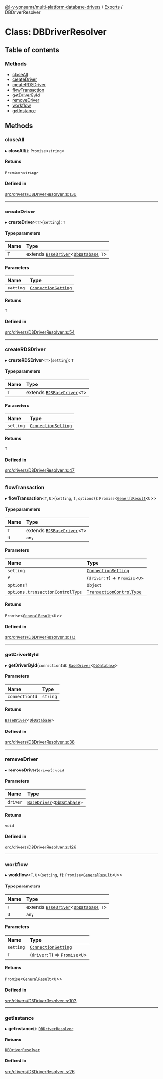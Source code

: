 [@l-v-yonsama/multi-platform-database-drivers](../README.md) / [Exports](../modules.md) / DBDriverResolver

# Class: DBDriverResolver

## Table of contents

### Methods

- [closeAll](DBDriverResolver.md#closeall)
- [createDriver](DBDriverResolver.md#createdriver)
- [createRDSDriver](DBDriverResolver.md#createrdsdriver)
- [flowTransaction](DBDriverResolver.md#flowtransaction)
- [getDriverById](DBDriverResolver.md#getdriverbyid)
- [removeDriver](DBDriverResolver.md#removedriver)
- [workflow](DBDriverResolver.md#workflow)
- [getInstance](DBDriverResolver.md#getinstance)

## Methods

### closeAll

▸ **closeAll**(): `Promise`\<`string`\>

#### Returns

`Promise`\<`string`\>

#### Defined in

[src/drivers/DBDriverResolver.ts:130](https://github.com/l-v-yonsama/db-drivers/blob/723fdbe88a66c6f584f5a2e138c253c84e795b4b/src/drivers/DBDriverResolver.ts#L130)

___

### createDriver

▸ **createDriver**\<`T`\>(`setting`): `T`

#### Type parameters

| Name | Type |
| :------ | :------ |
| `T` | extends [`BaseDriver`](BaseDriver.md)\<[`DbDatabase`](../modules.md#dbdatabase), `T`\> |

#### Parameters

| Name | Type |
| :------ | :------ |
| `setting` | [`ConnectionSetting`](../modules.md#connectionsetting) |

#### Returns

`T`

#### Defined in

[src/drivers/DBDriverResolver.ts:54](https://github.com/l-v-yonsama/db-drivers/blob/723fdbe88a66c6f584f5a2e138c253c84e795b4b/src/drivers/DBDriverResolver.ts#L54)

___

### createRDSDriver

▸ **createRDSDriver**\<`T`\>(`setting`): `T`

#### Type parameters

| Name | Type |
| :------ | :------ |
| `T` | extends [`RDSBaseDriver`](RDSBaseDriver.md)\<`T`\> |

#### Parameters

| Name | Type |
| :------ | :------ |
| `setting` | [`ConnectionSetting`](../modules.md#connectionsetting) |

#### Returns

`T`

#### Defined in

[src/drivers/DBDriverResolver.ts:47](https://github.com/l-v-yonsama/db-drivers/blob/723fdbe88a66c6f584f5a2e138c253c84e795b4b/src/drivers/DBDriverResolver.ts#L47)

___

### flowTransaction

▸ **flowTransaction**\<`T`, `U`\>(`setting`, `f`, `options?`): `Promise`\<[`GeneralResult`](GeneralResult.md)\<`U`\>\>

#### Type parameters

| Name | Type |
| :------ | :------ |
| `T` | extends [`RDSBaseDriver`](RDSBaseDriver.md)\<`T`\> |
| `U` | `any` |

#### Parameters

| Name | Type |
| :------ | :------ |
| `setting` | [`ConnectionSetting`](../modules.md#connectionsetting) |
| `f` | (`driver`: `T`) => `Promise`\<`U`\> |
| `options?` | `Object` |
| `options.transactionControlType` | [`TransactionControlType`](../modules.md#transactioncontroltype) |

#### Returns

`Promise`\<[`GeneralResult`](GeneralResult.md)\<`U`\>\>

#### Defined in

[src/drivers/DBDriverResolver.ts:113](https://github.com/l-v-yonsama/db-drivers/blob/723fdbe88a66c6f584f5a2e138c253c84e795b4b/src/drivers/DBDriverResolver.ts#L113)

___

### getDriverById

▸ **getDriverById**(`connectionId`): [`BaseDriver`](BaseDriver.md)\<[`DbDatabase`](../modules.md#dbdatabase)\>

#### Parameters

| Name | Type |
| :------ | :------ |
| `connectionId` | `string` |

#### Returns

[`BaseDriver`](BaseDriver.md)\<[`DbDatabase`](../modules.md#dbdatabase)\>

#### Defined in

[src/drivers/DBDriverResolver.ts:38](https://github.com/l-v-yonsama/db-drivers/blob/723fdbe88a66c6f584f5a2e138c253c84e795b4b/src/drivers/DBDriverResolver.ts#L38)

___

### removeDriver

▸ **removeDriver**(`driver`): `void`

#### Parameters

| Name | Type |
| :------ | :------ |
| `driver` | [`BaseDriver`](BaseDriver.md)\<[`DbDatabase`](../modules.md#dbdatabase)\> |

#### Returns

`void`

#### Defined in

[src/drivers/DBDriverResolver.ts:126](https://github.com/l-v-yonsama/db-drivers/blob/723fdbe88a66c6f584f5a2e138c253c84e795b4b/src/drivers/DBDriverResolver.ts#L126)

___

### workflow

▸ **workflow**\<`T`, `U`\>(`setting`, `f`): `Promise`\<[`GeneralResult`](GeneralResult.md)\<`U`\>\>

#### Type parameters

| Name | Type |
| :------ | :------ |
| `T` | extends [`BaseDriver`](BaseDriver.md)\<[`DbDatabase`](../modules.md#dbdatabase), `T`\> |
| `U` | `any` |

#### Parameters

| Name | Type |
| :------ | :------ |
| `setting` | [`ConnectionSetting`](../modules.md#connectionsetting) |
| `f` | (`driver`: `T`) => `Promise`\<`U`\> |

#### Returns

`Promise`\<[`GeneralResult`](GeneralResult.md)\<`U`\>\>

#### Defined in

[src/drivers/DBDriverResolver.ts:103](https://github.com/l-v-yonsama/db-drivers/blob/723fdbe88a66c6f584f5a2e138c253c84e795b4b/src/drivers/DBDriverResolver.ts#L103)

___

### getInstance

▸ **getInstance**(): [`DBDriverResolver`](DBDriverResolver.md)

#### Returns

[`DBDriverResolver`](DBDriverResolver.md)

#### Defined in

[src/drivers/DBDriverResolver.ts:26](https://github.com/l-v-yonsama/db-drivers/blob/723fdbe88a66c6f584f5a2e138c253c84e795b4b/src/drivers/DBDriverResolver.ts#L26)
